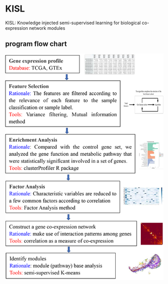 # KISL
KISL: Knowledge injected semi-supervised learning for biological co-expression network modules
## program flow chart
![image text](https://github.com/Mowonhoo/KISL/blob/main/img/program%20flow%20chart.png)
